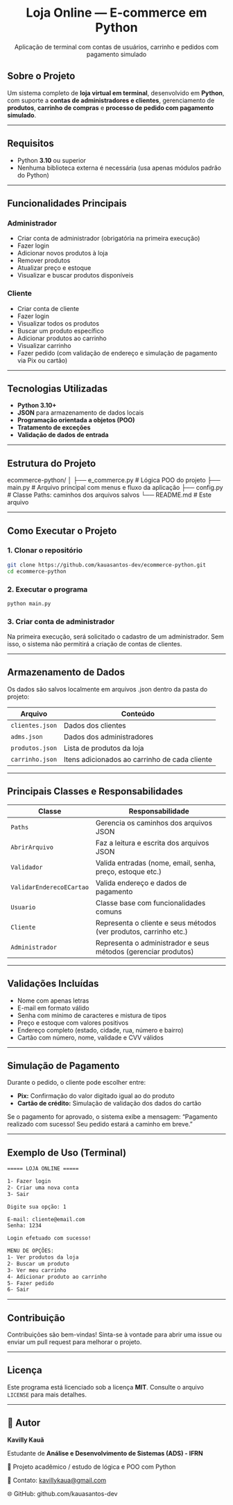 <h1 align="center">Loja Online — E-commerce em Python</h1>
<p align="center">Aplicação de terminal com contas de usuários, carrinho e pedidos com pagamento simulado</p>


## Sobre o Projeto

Um sistema completo de **loja virtual em terminal**, desenvolvido em **Python**, com suporte a **contas de administradores e clientes**, gerenciamento de **produtos**, **carrinho de compras** e **processo de pedido com pagamento simulado**.

---

## Requisitos

- Python **3.10** ou superior
- Nenhuma biblioteca externa é necessária (usa apenas módulos padrão do Python)

---

## Funcionalidades Principais

### Administrador
- Criar conta de administrador (obrigatória na primeira execução)
- Fazer login
- Adicionar novos produtos à loja
- Remover produtos
- Atualizar preço e estoque
- Visualizar e buscar produtos disponíveis

### Cliente
- Criar conta de cliente
- Fazer login
- Visualizar todos os produtos
- Buscar um produto específico
- Adicionar produtos ao carrinho
- Visualizar carrinho
- Fazer pedido (com validação de endereço e simulação de pagamento via Pix ou cartão)

---

## Tecnologias Utilizadas

- **Python 3.10+**
- **JSON** para armazenamento de dados locais
- **Programação orientada a objetos (POO)**
- **Tratamento de exceções**
- **Validação de dados de entrada**

---

## Estrutura do Projeto

ecommerce-python/
│
├── e_commerce.py    # Lógica POO do projeto
├── main.py          # Arquivo principal com menus e fluxo da aplicação
├── config.py        # Classe Paths: caminhos dos arquivos salvos
└── README.md        # Este arquivo

---

## Como Executar o Projeto

### 1. Clonar o repositório
```bash
git clone https://github.com/kauasantos-dev/ecommerce-python.git
cd ecommerce-python
```

### 2. Executar o programa
```bash
python main.py
```

### 3. Criar conta de administrador

Na primeira execução, será solicitado o cadastro de um administrador.
Sem isso, o sistema não permitirá a criação de contas de clientes.

---

## Armazenamento de Dados

Os dados são salvos localmente em arquivos .json dentro da pasta do projeto:

| **Arquivo**             | **Conteúdo**                                  |
|-------------------------|-----------------------------------------------|
| `clientes.json`         | Dados dos clientes                            |
| `adms.json`             | Dados dos administradores                     |
| `produtos.json`         | Lista de produtos da loja                     |
| `carrinho.json`         | Itens adicionados ao carrinho de cada cliente |

---

## Principais Classes e Responsabilidades

| **Classe**                     | **Responsabilidade**                                              |
|--------------------------------|-------------------------------------------------------------------|                
| `Paths`                        | Gerencia os caminhos dos arquivos JSON                            |
| `AbrirArquivo`                 | Faz a leitura e escrita dos arquivos JSON                         |
| `Validador`                    | Valida entradas (nome, email, senha,     preço, estoque etc.)     |
| `ValidarEnderecoECartao`       | Valida endereço e dados de pagamento                              |
| `Usuario`                      | Classe base com funcionalidades comuns                            |
| `Cliente`                      | Representa o cliente e seus métodos (ver produtos, carrinho etc.) |
| `Administrador`                | Representa o administrador e seus métodos (gerenciar produtos)    |

---

## Validações Incluídas

- Nome com apenas letras
- E-mail em formato válido
- Senha com mínimo de caracteres e mistura de tipos
- Preço e estoque com valores positivos
- Endereço completo (estado, cidade, rua, número e bairro)
- Cartão com número, nome, validade e CVV válidos

---

## Simulação de Pagamento

Durante o pedido, o cliente pode escolher entre:

- **Pix:** Confirmação do valor digitado igual ao do produto
- **Cartão de crédito:** Simulação de validação dos dados do cartão

Se o pagamento for aprovado, o sistema exibe a mensagem:
    “Pagamento realizado com sucesso! Seu pedido estará a caminho em breve.”

---

## Exemplo de Uso (Terminal)

```bash
===== LOJA ONLINE =====

1- Fazer login
2- Criar uma nova conta
3- Sair

Digite sua opção: 1

E-mail: cliente@email.com
Senha: 1234

Login efetuado com sucesso!

MENU DE OPÇÕES:
1- Ver produtos da loja
2- Buscar um produto
3- Ver meu carrinho
4- Adicionar produto ao carrinho
5- Fazer pedido
6- Sair
```

---

## Contribuição

Contribuições são bem-vindas!
Sinta-se à vontade para abrir uma issue ou enviar um pull request para melhorar o projeto.

---

## Licença

Este programa está licenciado sob a licença **MIT**. Consulte o arquivo `LICENSE` para mais detalhes.

---

## 👤 Autor

**Kavilly Kauã**

Estudante de **Análise e Desenvolvimento de Sistemas (ADS) - IFRN**

💼 Projeto acadêmico / estudo de lógica e POO com Python

📧 Contato: kavillykaua@gmail.com

🌐 GitHub: github.com/kauasantos-dev
